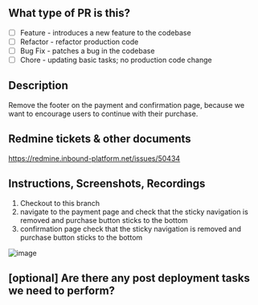 ## What type of PR is this?

- [ ] Feature - introduces a new feature to the codebase
- [ ] Refactor - refactor production code
- [ ] Bug Fix - patches a bug in the codebase
- [ ] Chore - updating basic tasks; no production code change

## Description
Remove the footer on the payment and confirmation page, because we want to encourage users to continue with their purchase.

## Redmine tickets & other documents
https://redmine.inbound-platform.net/issues/50434

## Instructions, Screenshots, Recordings
1. Checkout to this branch
2. navigate to the payment page and check that the sticky navigation is removed and purchase button sticks to the bottom
3. confirmation page check that the sticky navigation is removed and purchase button sticks to the bottom




![image](https://github.com/evan-inbound/sample-repo/assets/167051308/71594b4e-c04c-40f0-b898-5f5069a01688)


## [optional] Are there any post deployment tasks we need to perform?

